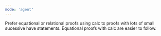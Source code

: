 ```yaml
---
mode: 'agent'
---
```

Prefer equational or relational proofs using calc to proofs with lots of small sucessive have statements. Equational proofs with calc are easier to follow.